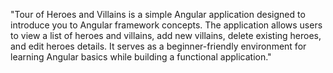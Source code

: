 "Tour of Heroes and Villains is a simple Angular application designed to introduce you to Angular framework concepts.
The application allows users to view a list of heroes and villains, add new villains, delete existing heroes, and edit heroes details. 
It serves as a beginner-friendly environment for learning Angular basics while building a functional application."
